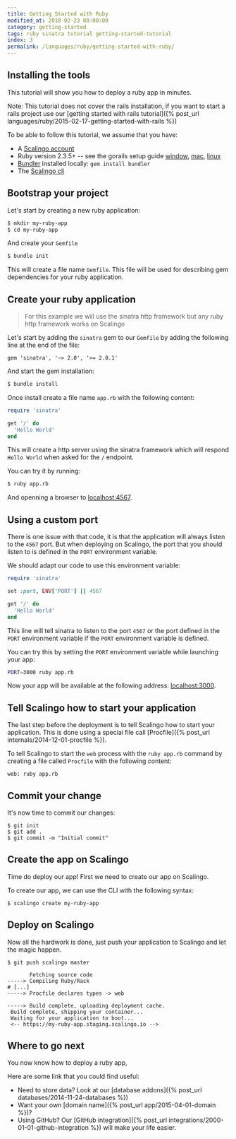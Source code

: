 ```yaml
---
title: Getting Started with Ruby
modified_at: 2018-02-23 00:00:00
category: getting-started
tags: ruby sinatra tutorial getting-started-tutorial
index: 3
permalink: /languages/ruby/getting-started-with-ruby/
---
```


## Installing the tools

This tutorial will show you how to deploy a ruby app in minutes.

Note: This tutorial does not cover the rails installation, if you want to start a rails project use our [getting started with rails tutorial]({% post_url languages/ruby/2015-02-17-getting-started-with-rails %})

To be able to follow this tutorial, we assume that you have:

* A [Scalingo account](https://scalingo.com/users/signup)
* Ruby version 2.3.5+ -- see the gorails setup guide [window](https://gorails.com/setup/windows/10), [mac](https://gorails.com/setup/osx/10.13-high-sierra), [linux](ihttps://gorails.com/setup/ubuntu/17.10)
* [Bundler](http://bundler.io/) installed locally: `gem install bundler`
* The [Scalingo cli](http://cli.scalingo.com/)

## Bootstrap your project

Let's start by creating a new ruby application:

```bash
$ mkdir my-ruby-app
$ cd my-ruby-app
```

And create your `Gemfile`

```bash
$ bundle init
```

This will create a file name `Gemfile`. This file will be used for describing gem dependencies for your ruby application.


## Create your ruby application

<blockquote class="bg-info">
For this example we will use the sinatra http framework but any ruby http framework works on Scalingo
</blockquote>

Let's start by adding the `sinatra` gem to our `Gemfile` by adding the following line at the end of the file:
```Gemfile
gem 'sinatra', '~> 2.0', '>= 2.0.1'
```

And start the gem installation:

```bash
$ bundle install
```

Once install create a file name `app.rb` with the following content:

```ruby
require 'sinatra'

get '/' do
  'Hello World'
end
```

This will create a http server using the sinatra framework which will respond `Hello World` when asked for the `/` endpoint.

You can try it by running:

```bash
$ ruby app.rb
```

And openning a browser to [localhost:4567](http://localhost:4567).

## Using a custom port

There is one issue with that code, it is that the application will always listen to the `4567` port. But when deploying on Scalingo, the port that you should listen to is defined in the `PORT` environment variable.

We should adapt our code to use this environment variable:

```ruby
require 'sinatra'

set :port, ENV['PORT'] || 4567

get '/' do
  'Hello World'
end
```

This line will tell sinatra to listen to the port `4567` or the port defined in the `PORT` environment variable if the `PORT` environment variable is defined.

You can try this by setting the `PORT` environment variable while launching your app:

```bash
PORT=3000 ruby app.rb
```

Now your app will be available at the following address: [localhost:3000](http://localhost:3000).

## Tell Scalingo how to start your application

The last step before the deployment is to tell Scalingo how to start your application.
This is done using a special file call [Procfile]({% post_url internals/2014-12-01-procfile %}).

To tell Scalingo to start the `web` process with the `ruby app.rb` command by creating a file called `Procfile` with the following content:

```Procfile
web: ruby app.rb
```

## Commit your change

It's now time to commit our changes:

```
$ git init
$ git add .
$ git commit -m "Initial commit"
```

## Create the app on Scalingo

Time do deploy our app! First we need to create our app on Scalingo.

To create our app, we can use the CLI with the following syntax:

```
$ scalingo create my-ruby-app
```

## Deploy on Scalingo

Now all the hardwork is done, just push your application to Scalingo and let the magic happen.

```
$ git push scalingo master

       Fetching source code
-----> Compiling Ruby/Rack
# [...]
-----> Procfile declares types -> web

-----> Build complete, uploading deployment cache.
 Build complete, shipping your container...
 Waiting for your application to boot...
 <-- https://my-ruby-app.staging.scalingo.io -->
```

## Where to go next

You now know how to deploy a ruby app,

Here are some link that you could find useful:

* Need to store data? Look at our [database addons]({% post_url databases/2014-11-24-databases %})
* Want your own [domain name]({% post_url app/2015-04-01-domain %})?
* Using GitHub? Our [GitHub integration]({% post_url integrations/2000-01-01-github-integration %}) will make your life easier.

